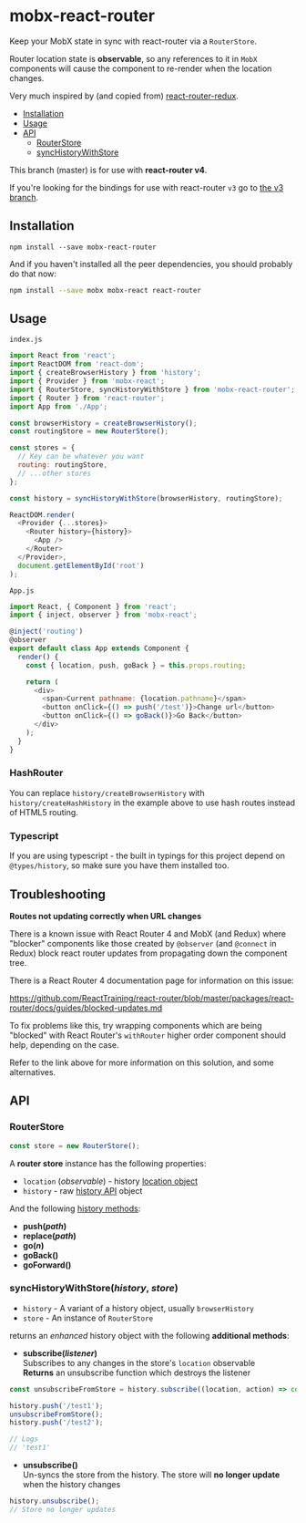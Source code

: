 # mobx-react-router
Keep your MobX state in sync with react-router via a `RouterStore`.

Router location state is **observable**, so any references to it in `MobX`
components will cause the component to re-render when the location changes.

Very much inspired by (and copied from) [react-router-redux](https://github.com/reactjs/react-router-redux/tree/master).

- [Installation](#installation)
- [Usage](#usage)
- [API](#api)
  - [RouterStore](#routerstore)
  - [syncHistoryWithStore](#synchistorywithstorehistory-store)


This branch (master) is for use with **react-router v4**.

If you're looking for the bindings for use with react-router `v3` go to [the v3 branch](https://github.com/alisd23/mobx-react-router/tree/v3).


## Installation

```
npm install --save mobx-react-router
```

And if you haven't installed all the peer dependencies, you should probably do that now:

```bash
npm install --save mobx mobx-react react-router
```

## Usage

`index.js`
```js
import React from 'react';
import ReactDOM from 'react-dom';
import { createBrowserHistory } from 'history';
import { Provider } from 'mobx-react';
import { RouterStore, syncHistoryWithStore } from 'mobx-react-router';
import { Router } from 'react-router';
import App from './App';

const browserHistory = createBrowserHistory();
const routingStore = new RouterStore();

const stores = {
  // Key can be whatever you want
  routing: routingStore,
  // ...other stores
};

const history = syncHistoryWithStore(browserHistory, routingStore);

ReactDOM.render(
  <Provider {...stores}>
    <Router history={history}>
      <App />
    </Router>
  </Provider>,
  document.getElementById('root')
);
```

`App.js`
```js
import React, { Component } from 'react';
import { inject, observer } from 'mobx-react';

@inject('routing')
@observer
export default class App extends Component {
  render() {
    const { location, push, goBack } = this.props.routing;

    return (
      <div>
        <span>Current pathname: {location.pathname}</span>
        <button onClick={() => push('/test')}>Change url</button>
        <button onClick={() => goBack()}>Go Back</button>
      </div>
    );
  }
}
```

### HashRouter

You can replace `history/createBrowserHistory` with `history/createHashHistory` in the example above to use hash routes instead of HTML5 routing.

### Typescript

If you are using typescript - the built in typings for this project depend on
`@types/history`, so make sure you have them installed too.

## Troubleshooting

**Routes not updating correctly when URL changes**

There is a known issue with React Router 4 and MobX (and Redux) where "blocker" components like those
created by `@observer` (and `@connect` in Redux) block react router updates from propagating down the
component tree.

There is a React Router 4 documentation page for information on this issue:

https://github.com/ReactTraining/react-router/blob/master/packages/react-router/docs/guides/blocked-updates.md

To fix problems like this, try wrapping components which are being "blocked" with React Router's `withRouter` higher
order component should help, depending on the case.

Refer to the link above for more information on this solution, and some alternatives.


## API

### RouterStore

```js
const store = new RouterStore();
```

A **router store** instance has the following properties:

- `location` (*observable*) - history [location object](https://github.com/mjackson/history#listening)
- `history` - raw [history API](https://github.com/mjackson/history#properties) object

And the following [history methods](https://github.com/mjackson/history#navigation):

- **push(*path*)**
- **replace(*path*)**
- **go(*n*)**
- **goBack()**
- **goForward()**

### syncHistoryWithStore(*history*, *store*)

- `history` - A variant of a history object, usually `browserHistory`
- `store` - An instance of `RouterStore`

returns an *enhanced* history object with the following **additional methods**:

- **subscribe(*listener*)**  
Subscribes to any changes in the store's `location` observable  
**Returns** an unsubscribe function which destroys the listener
```js
const unsubscribeFromStore = history.subscribe((location, action) => console.log(location.pathname));

history.push('/test1');
unsubscribeFromStore();
history.push('/test2');

// Logs
// 'test1'
```

- **unsubscribe()**  
Un-syncs the store from the history. The store will **no longer update** when the history changes

```js
history.unsubscribe();
// Store no longer updates
```
